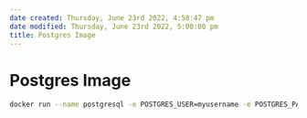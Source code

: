 ```yaml
---
date created: Thursday, June 23rd 2022, 4:58:47 pm
date modified: Thursday, June 23rd 2022, 5:00:00 pm
title: Postgres Image
---
```


# Postgres Image

```bash
docker run --name postgresql -e POSTGRES_USER=myusername -e POSTGRES_PASSWORD=mypassword -p 5432:5432 -v /data:/var/lib/postgresql/data -d postgres
```